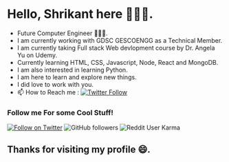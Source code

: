 # Hello, Shrikant here 🙋🏻‍♂️.
* Future Computer Engineer 🧑🏻‍💻.
* I am currently working with GDSC GESCOENGG as a Technical Member.
* I am currently taking Full stack Web devlopment course by Dr. Angela Yu on Udemy.
* Currently learning HTML, CSS, Javascript, Node, React and MongoDB.
* I am also interested in learning Python.
* I am here to learn and explore new things.
* I did love to work with you.
* 📫 How to Reach me : [![Twitter Follow](https://img.shields.io/twitter/follow/shri_35?label=Send%20me%20a%20DM&style=social)](https://twitter.com/shri_35)
### Follow me For some Cool Stuff!
[![Follow on Twitter](https://img.shields.io/twitter/follow/shri_35?style=social)](https://twitter.com/shri_35)
![GitHub followers](https://img.shields.io/github/followers/shri35?label=Follow%20me&style=social)
![Reddit User Karma](https://img.shields.io/reddit/user-karma/combined/shrikant_gosavi?label=shrikant_gosavi&style=social)
## Thanks for visiting my profile 😄.
